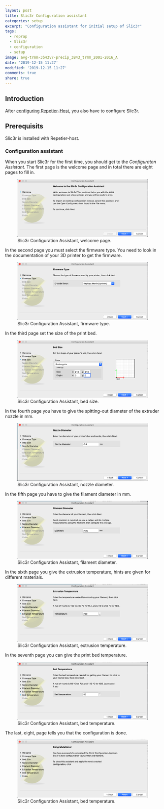```yaml
---
layout: post
title: Slic3r Configuration assistant
categories: setup
excerpt: "Configuration assistant for initial setup of Slic3r"
tags:
  - reprap
  - Slic3r
  - configuration
  - setup
image: avg-trmm-3b43v7-precip_3B43_trmm_2001-2016_A
date: '2019-12-15 11:27'
modified: '2019-12-15 11:27'
comments: true
share: true
---
```


## Introduction

After [configuring <span class='app'>Repetier-Host</span>](../reprap-repetier-host-setup/), you also have to configure <span class='app'>Slic3r</span>.

## Prerequisits

<span class='app'>Slic3r</span> is installed with <span class='app'>Repetier-host</span>.

### Configuration assistant

When you start <span class='app'>Slic3r</span> for the first time, you should get to the _Configuraton Assistant_. The first page is the welcome page and in total there are eight pages to fill in.

<figure>
<img src="../../images/slic2r-config-01.png">
<figcaption> Slic3r Configuration Assistant, welcome page.</figcaption>
</figure>

In the second page you must select the firmware type. You need to look in the documentation of your 3D printer to get the firmware.

<figure>
<img src="../../images/slic2r-config-02.png">
<figcaption> Slic3r Configuration Assistant, firmware type.</figcaption>
</figure>

In the third page set the size of the print bed.

<figure>
<img src="../../images/slic2r-config-03.png">
<figcaption> Slic3r Configuration Assistant, bed size.</figcaption>
</figure>


In the fourth page you have to give the spitting-out diameter of the extruder nozzle in mm.

<figure>
<img src="../../images/slic2r-config-04.png">
<figcaption> Slic3r Configuration Assistant, nozzle diameter.</figcaption>
</figure>

In the fifth page you have to give the filament diameter in mm.

<figure>
<img src="../../images/slic2r-config-05.png">
<figcaption> Slic3r Configuration Assistant, filament diameter.</figcaption>
</figure>

In the sixth page you give the extrusion temperature, hints are given for different materials.

<figure>
<img src="../../images/slic2r-config-06.png">
<figcaption> Slic3r Configuration Assistant, extrusion temperature.</figcaption>
</figure>

In the seventh page you can give the print bed temperature.

<figure>
<img src="../../images/slic2r-config-07.png">
<figcaption> Slic3r Configuration Assistant, bed temperature.</figcaption>
</figure>

The last, eight, page tells you that the configuration is done.

<figure>
<img src="../../images/slic2r-config-08.png">
<figcaption> Slic3r Configuration Assistant, bed temperature.</figcaption>
</figure>
